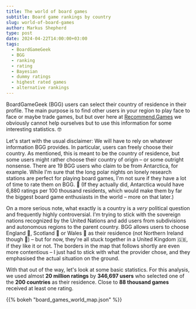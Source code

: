 ```yaml
---
title: The world of board games
subtitle: Board game rankings by country
slug: world-of-board-games
author: Markus Shepherd
type: post
date: 2024-04-22T14:00:00+03:00
tags:
  - BoardGameGeek
  - BGG
  - ranking
  - rating
  - Bayesian
  - dummy ratings
  - highest rated games
  - alternative rankings
---
```


<script type="text/javascript" src="https://cdn.bokeh.org/bokeh/release/bokeh-3.4.1.min.js" ></script>
<script type="text/javascript" src="https://cdn.bokeh.org/bokeh/release/bokeh-widgets-3.4.1.min.js" ></script>
<script type="text/javascript" src="https://cdn.bokeh.org/bokeh/release/bokeh-tables-3.4.1.min.js" ></script>
<script type="text/javascript" src="https://cdn.bokeh.org/bokeh/release/bokeh-api-3.4.1.min.js" ></script>

BoardGameGeek (BGG) users can select their country of residence in their profile. The main purpose is to find other users in your region to play face to face or maybe trade games, but but over here at [Recommend.Games](https://recommend.games/#/) we obviously cannot help ourselves but to use this information for some interesting statistics. 🤓

Let's start with the usual disclaimer: We will have to rely on whatever information BGG provides. In particular, users can freely choose their country. As mentioned, this is meant to be the country of residence, but some users might rather choose their country of origin – or some outright nonsense. There are 19 BGG users who claim to be from Antarctica, for example. While I'm sure that the long polar nights on lonely research stations are perfect for playing board games, I'm not sure if they have a lot of time to rate them on BGG. 🐧 (If they actually did, Antarctica would have 6,880 ratings per 100 thousand residents, which would make them by far the biggest board game enthusiasts in the world – more on that later.)

On a more serious note, what exactly is a country is a *very* political question and frequently highly controversial. I'm trying to stick with the sovereign nations recognized by the United Nations and️ add users from subdivisions and autonomous regions to the parent country. BGG allows users to choose England 🏴󠁧󠁢󠁥󠁮󠁧󠁿, Scotland 🏴󠁧󠁢󠁳󠁣󠁴󠁿 or Wales 🏴󠁧󠁢󠁷󠁬󠁳󠁿 as their residence (not Northern Ireland though 🤔) – but for now, they're all stuck together in a United Kingdom 🇬🇧, if they like it or not. The borders in the map that follows shortly are even more contentious – I just had to stick with what the provider chose, and they emphasised the actual situation on the ground.

With that out of the way, let's look at some basic statistics. For this analysis, we used almost **20 million ratings** by **346,697 users** who selected one of the **200 countries** as their residence. Close to **88 thousand games** received at least one rating.

{{% bokeh "board_games_world_map.json" %}}
